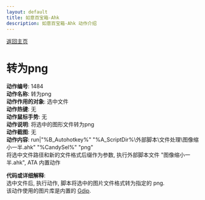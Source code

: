 ```yaml
---
layout: default
title: 如意百宝箱-Ahk
description: 如意百宝箱-Ahk 动作介绍
---
```

<link rel="stylesheet" href="../Actions/css/atom-one-light.min.css">
<script src="../Actions/js/highlight.min.js"></script>
<script>hljs.highlightAll();</script>

[返回主页](../index.md)

# [](#header-2) 转为png

**动作编号**: 1484  
**动作名称**: 转为png  
**动作作用的对象**: 选中文件  
**动作热键**: 无  
**动作鼠标手势**: 无  
**动作说明**: 将选中的图形文件转为png  
**动作截图**: 无  
**动作内容**: run|"%B_Autohotkey%" "%A_ScriptDir%\外部脚本\文件处理\图像缩小一半.ahk" "%CandySel%" "png"  
将选中文件路径和新的文件格式后缀作为参数, 执行外部脚本文件 "图像缩小一半.ahk", ATA 内置动作  

**代码或详细解释**:  
选中文件后, 执行动作, 脚本将选中的图片文件格式转为指定的 png.  
该动作使用的图片库是内置的 [Gdip](https://github.com/marius-sucan/AHK-GDIp-Library-Compilation).